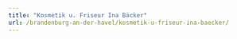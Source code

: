 ```yaml
---
title: "Kosmetik u. Friseur Ina Bäcker"
url: /brandenburg-an-der-havel/kosmetik-u-friseur-ina-baecker/
---
```

